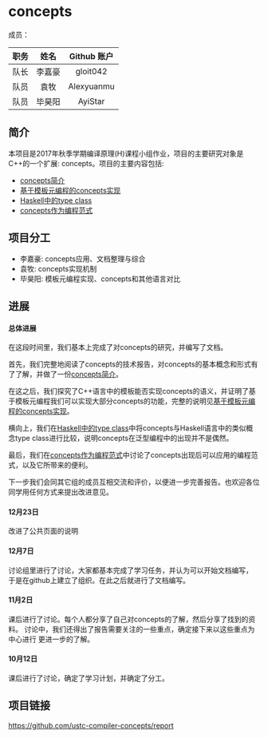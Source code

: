 # concepts

成员：

|职务|姓名|Github 账户|
|:-:|:-:|:-:|
|队长|李嘉豪|gloit042|
|队员|袁牧|Alexyuanmu|
|队员|毕昊阳|AyiStar|

## 简介

本项目是2017年秋季学期编译原理(H)课程小组作业，项目的主要研究对象是
C++的一个扩展: concepts。项目的主要内容包括:
- [concepts简介](https://github.com/ustc-compiler-concepts/report/blob/master/concepts-intro.md)
- [基于模板元编程的concepts实现](https://github.com/ustc-compiler-concepts/report/blob/master/concepts-by-TMP.md)
- [Haskell中的type class](https://github.com/ustc-compiler-concepts/report/blob/master/type-class-in-haskell.md)
- [concepts作为编程范式](https://github.com/ustc-compiler-concepts/report/blob/master/concepts-in-generic-programming.md)

## 项目分工

*   李嘉豪: concepts应用、文档整理与综合
*   袁牧: concepts实现机制
*   毕昊阳: 模板元编程实现、concepts和其他语言对比

## 进展

#### 总体进展

在这段时间里，我们基本上完成了对concepts的研究，并编写了文档。

首先，我们完整地阅读了concepts的技术报告，对concepts的基本概念和形式有了了解，并做了一份[concepts简介](https://github.com/ustc-compiler-concepts/report/blob/master/concepts-intro.md)。

在这之后，我们探究了C++语言中的模板能否实现concepts的语义，并证明了基于模板元编程我们可以实现大部分concepts的功能，完整的说明见[基于模板元编程的concepts实现](https://github.com/ustc-compiler-concepts/report/blob/master/concepts-by-TMP.md)。

横向上，我们在[Haskell中的type class](https://github.com/ustc-compiler-concepts/report/blob/master/type-class-in-haskell.md)中将concepts与Haskell语言中的类似概念type class进行比较，说明concepts在泛型编程中的出现并不是偶然。

最后，我们在[concepts作为编程范式](https://github.com/ustc-compiler-concepts/report/blob/master/concepts-in-generic-programming.md)中讨论了concepts出现后可以应用的编程范式，以及它所带来的便利。

下一步我们会同其它组的成员互相交流和评价，以便进一步完善报告。也欢迎各位同学用任何方式来提出改进意见。

#### 12月23日

改进了公共页面的说明

#### 12月7日

讨论组里进行了讨论，大家都基本完成了学习任务，并认为可以开始文档编写，
于是在github上建立了组织。在此之后就进行了文档编写。

#### 11月2日

课后进行了讨论。每个人都分享了自己对concepts的了解，然后分享了找到的资料。
讨论中，我们还得出了报告需要关注的一些重点，确定接下来以这些重点为中心进行
更进一步的了解。

#### 10月12日

课后进行了讨论，确定了学习计划，并确定了分工。

## 项目链接

https://github.com/ustc-compiler-concepts/report


